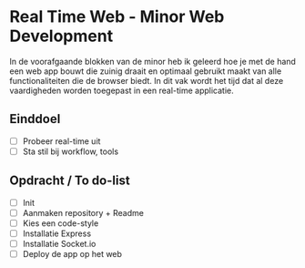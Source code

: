 # Real Time Web - Minor Web Development
In de voorafgaande blokken van de minor heb ik geleerd hoe je met de hand een web app bouwt die zuinig draait en optimaal gebruikt maakt van alle functionaliteiten die de browser biedt. In dit vak wordt het tijd dat al deze vaardigheden worden toegepast in een real-time applicatie.

## Einddoel
- [ ] Probeer real-time uit
- [ ] Sta stil bij workflow, tools

## Opdracht / To do-list
- [ ] Init
- [ ] Aanmaken repository + Readme
- [ ] Kies een code-style
- [ ] Installatie Express
- [ ] Installatie Socket.io
- [ ] Deploy de app op het web
